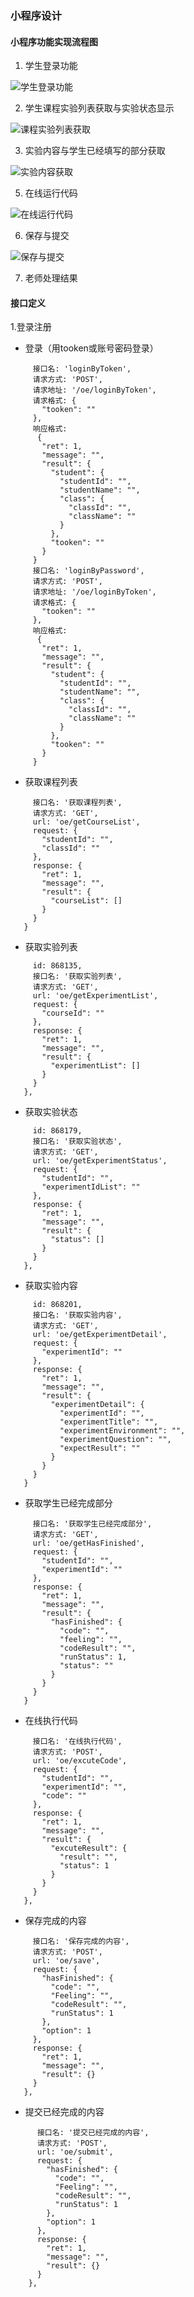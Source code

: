 ### 小程序设计
#### 小程序功能实现流程图

 1. 学生登录功能

 ![学生登录功能](https://github.com/whoisje/Online-experiment/blob/master/image/%E7%99%BB%E5%BD%95%E6%B5%81%E7%A8%8B.png)

 2. 学生课程实验列表获取与实验状态显示

 ![课程实验列表获取](https://github.com/whoisje/Online-experiment/blob/master/image/%E5%AE%9E%E9%AA%8C%E5%88%97%E8%A1%A8.png)  
 
 3. 实验内容与学生已经填写的部分获取
 
 ![实验内容获取](https://github.com/whoisje/Online-experiment/blob/master/image/%E5%AE%9E%E9%AA%8C%E5%86%85%E5%AE%B9%E8%8E%B7%E5%8F%96.png)
 
 5. 在线运行代码
 
 ![在线运行代码](https://github.com/whoisje/Online-experiment/blob/master/image/%E5%9C%A8%E7%BA%BF%E6%89%A7%E8%A1%8C%E4%BB%A3%E7%A0%81.png)
 
 6. 保存与提交
 
 ![保存与提交](https://github.com/whoisje/Online-experiment/blob/master/image/%E6%8F%90%E4%BA%A4%E4%BB%A3%E7%A0%81.png)
 
 7. 老师处理结果  
 #### 接口定义
 1.登录注册
 * 登录（用tooken或账号密码登录）
 ```
      接口名: 'loginByToken',
      请求方式: 'POST',
      请求地址: '/oe/loginByToken',
      请求格式: {
        "tooken": ""
      },
      响应格式:
       {
        "ret": 1,
        "message": "",
        "result": {
          "student": {
            "studentId": "",
            "studentName": "",
            "class": {
              "classId": "",
              "className": ""
            }
          },
          "tooken": ""
        }
      }
      接口名: 'loginByPassword',
      请求方式: 'POST',
      请求地址: '/oe/loginByToken',
      请求格式: {
        "tooken": ""
      },
      响应格式:
       {
        "ret": 1,
        "message": "",
        "result": {
          "student": {
            "studentId": "",
            "studentName": "",
            "class": {
              "classId": "",
              "className": ""
            }
          },
          "tooken": ""
        }
      }
 ```
* 获取课程列表
 ```
      接口名: '获取课程列表',
      请求方式: 'GET',
      url: 'oe/getCourseList',
      request: {
        "studentId": "",
        "classId": ""
      },
      response: {
        "ret": 1,
        "message": "",
        "result": {
          "courseList": []
        }
      }
    }
 ```
 * 获取实验列表
 ```
      id: 868135,
      接口名: '获取实验列表',
      请求方式: 'GET',
      url: 'oe/getExperimentList',
      request: {
        "courseId": ""
      },
      response: {
        "ret": 1,
        "message": "",
        "result": {
          "experimentList": []
        }
      }
    },
 ```
 * 获取实验状态
 ```
      id: 868179,
      接口名: '获取实验状态',
      请求方式: 'GET',
      url: 'oe/getExperimentStatus',
      request: {
        "studentId": "",
        "experimentIdList": ""
      },
      response: {
        "ret": 1,
        "message": "",
        "result": {
          "status": []
        }
      }
    },
 ```
 * 获取实验内容
 ```
      id: 868201,
      接口名: '获取实验内容',
      请求方式: 'GET',
      url: 'oe/getExperimentDetail',
      request: {
        "experimentId": ""
      },
      response: {
        "ret": 1,
        "message": "",
        "result": {
          "experimentDetail": {
            "experimentId": "",
            "experimentTitle": "",
            "experimentEnvironment": "",
            "experimentQuestion": "",
            "expectResult": ""
          }
        }
      }
    }
 ```
 * 获取学生已经完成部分
 ```
      接口名: '获取学生已经完成部分',
      请求方式: 'GET',
      url: 'oe/getHasFinished',
      request: {
        "studentId": "",
        "experimentId": ""
      },
      response: {
        "ret": 1,
        "message": "",
        "result": {
          "hasFinished": {
            "code": "",
            "feeling": "",
            "codeResult": "",
            "runStatus": 1,
            "status": ""
          }
        }
      }
    }
 ```
 * 在线执行代码
 ```
      接口名: '在线执行代码',
      请求方式: 'POST',
      url: 'oe/excuteCode',
      request: {
        "studentId": "",
        "experimentId": "",
        "code": ""
      },
      response: {
        "ret": 1,
        "message": "",
        "result": {
          "excuteResult": {
            "result": "",
            "status": 1
          }
        }
      }
    },
 ```
 * 保存完成的内容
 ```
      接口名: '保存完成的内容',
      请求方式: 'POST',
      url: 'oe/save',
      request: {
        "hasFinished": {
          "code": "",
          "Feeling": "",
          "codeResult": "",
          "runStatus": 1
        },
        "option": 1
      },
      response: {
        "ret": 1,
        "message": "",
        "result": {}
      }
    },
```
* 提交已经完成的内容
```
      接口名: '提交已经完成的内容',
      请求方式: 'POST',
      url: 'oe/submit',
      request: {
        "hasFinished": {
          "code": "",
          "Feeling": "",
          "codeResult": "",
          "runStatus": 1
        },
        "option": 1
      },
      response: {
        "ret": 1,
        "message": "",
        "result": {}
      }
    },
```
